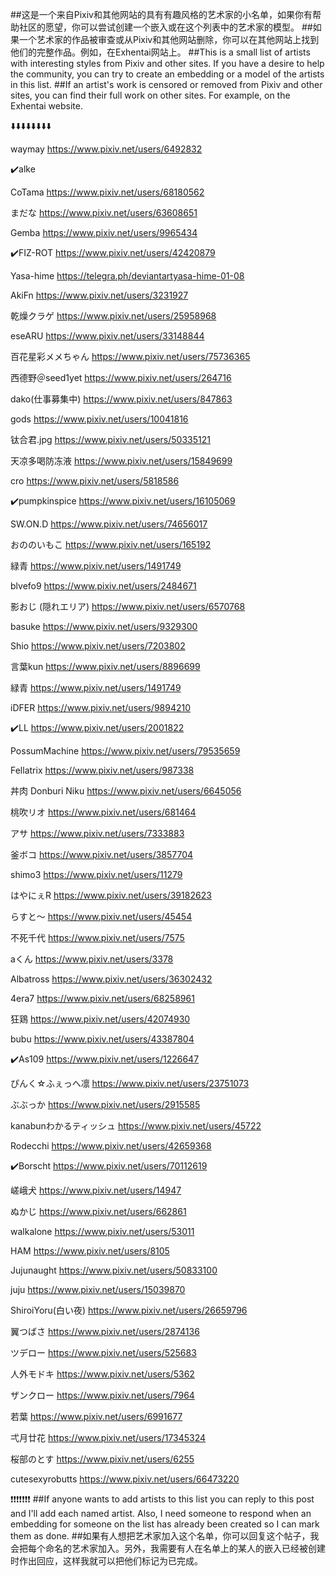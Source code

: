 ##这是一个来自Pixiv和其他网站的具有有趣风格的艺术家的小名单，如果你有帮助社区的愿望，你可以尝试创建一个嵌入或在这个列表中的艺术家的模型。
##如果一个艺术家的作品被审查或从Pixiv和其他网站删除，你可以在其他网站上找到他们的完整作品。例如，在Exhentai网站上。
##This is a small list of artists with interesting styles from Pixiv and other sites. If you have a desire to help the community, you can try to create an embedding or a model of the artists in this list.
##If an artist's work is censored or removed from Pixiv and other sites, you can find their full work on other sites. For example, on the Exhentai website.

⬇️⬇️⬇️⬇️⬇️⬇️⬇️⬇️

waymay https://www.pixiv.net/users/6492832

✔️alke 

CoTama https://www.pixiv.net/users/68180562

まだな https://www.pixiv.net/users/63608651

Gemba https://www.pixiv.net/users/9965434

✔️FIZ-ROT https://www.pixiv.net/users/42420879

Yasa-hime https://telegra.ph/deviantartyasa-hime-01-08

AkiFn https://www.pixiv.net/users/3231927

乾燥クラゲ https://www.pixiv.net/users/25958968

eseARU https://www.pixiv.net/users/33148844

百花星彩メメちゃん https://www.pixiv.net/users/75736365

西德野＠seed1yet https://www.pixiv.net/users/264716

dako(仕事募集中) https://www.pixiv.net/users/847863

gods https://www.pixiv.net/users/10041816

钛合君.jpg https://www.pixiv.net/users/50335121

天凉多喝防冻液 https://www.pixiv.net/users/15849699

cro https://www.pixiv.net/users/5818586

✔️pumpkinspice https://www.pixiv.net/users/16105069

SW.ON.D https://www.pixiv.net/users/74656017

おののいもこ https://www.pixiv.net/users/165192

緑青 https://www.pixiv.net/users/1491749

blvefo9 https://www.pixiv.net/users/2484671

影おじ (隠れエリア) https://www.pixiv.net/users/6570768

basuke https://www.pixiv.net/users/9329300

Shio https://www.pixiv.net/users/7203802

言葉kun https://www.pixiv.net/users/8896699

緑青 https://www.pixiv.net/users/1491749

iDFER https://www.pixiv.net/users/9894210

✔️LL https://www.pixiv.net/users/2001822

PossumMachine https://www.pixiv.net/users/79535659

Fellatrix https://www.pixiv.net/users/987338

丼肉 Donburi Niku https://www.pixiv.net/users/6645056

桃吹リオ https://www.pixiv.net/users/681464

アサ https://www.pixiv.net/users/7333883

釜ボコ https://www.pixiv.net/users/3857704

shimo3 https://www.pixiv.net/users/11279

はやにぇR https://www.pixiv.net/users/39182623

らすと～ https://www.pixiv.net/users/45454

不死千代 https://www.pixiv.net/users/7575

aくん https://www.pixiv.net/users/3378

Albatross https://www.pixiv.net/users/36302432

4era7 https://www.pixiv.net/users/68258961

狂鶏 https://www.pixiv.net/users/42074930

bubu https://www.pixiv.net/users/43387804

✔️As109 https://www.pixiv.net/users/1226647

ぴんく☆ふぇっへ凛 
https://www.pixiv.net/users/23751073

ぶぶっか https://www.pixiv.net/users/2915585

kanabunわかるティッシュ https://www.pixiv.net/users/45722

Rodecchi https://www.pixiv.net/users/42659368

✔️Borscht https://www.pixiv.net/users/70112619

嵯峨犬 https://www.pixiv.net/users/14947

ぬかじ https://www.pixiv.net/users/662861

walkalone https://www.pixiv.net/users/53011

HAM https://www.pixiv.net/users/8105

Jujunaught https://www.pixiv.net/users/50833100

juju https://www.pixiv.net/users/15039870

ShiroiYoru(白い夜) https://www.pixiv.net/users/26659796

翼つばさ https://www.pixiv.net/users/2874136

ツデロー https://www.pixiv.net/users/525683

人外モドキ https://www.pixiv.net/users/5362

ザンクロー https://www.pixiv.net/users/7964

若葉 https://www.pixiv.net/users/6991677

弌月廿花 https://www.pixiv.net/users/17345324

桜部のとす https://www.pixiv.net/users/6255

cutesexyrobutts https://www.pixiv.net/users/66473220

❗️❗️❗️❗️❗️❗️❗️
##If anyone wants to add artists to this list you can reply to this post and I'll add each named artist. Also, I need someone to respond when an embedding for someone on the list has already been created so I can mark them as done.
##如果有人想把艺术家加入这个名单，你可以回复这个帖子，我会把每个命名的艺术家加入。另外，我需要有人在名单上的某人的嵌入已经被创建时作出回应，这样我就可以把他们标记为已完成。